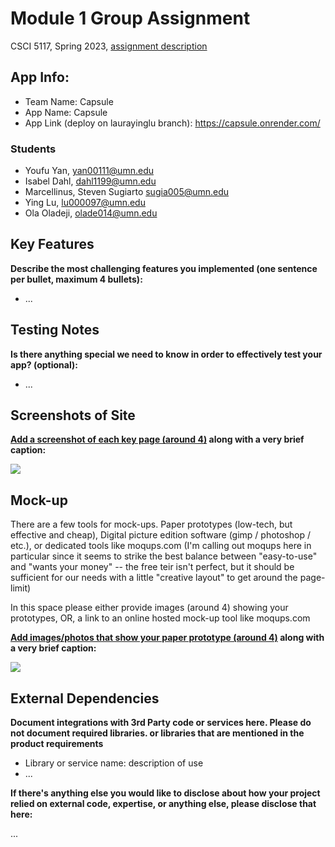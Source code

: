 # Module 1 Group Assignment

CSCI 5117, Spring 2023, [assignment description](https://canvas.umn.edu/courses/355584/pages/project-1)

## App Info:

- Team Name: Capsule
- App Name: Capsule
- App Link (deploy on laurayinglu branch): https://capsule.onrender.com/ 


### Students

- Youfu Yan, yan00111@umn.edu
- Isabel Dahl, dahl1199@umn.edu
- Marcellinus, Steven Sugiarto sugia005@umn.edu
- Ying Lu, lu000097@umn.edu
- Ola Oladeji, olade014@umn.edu

## Key Features

**Describe the most challenging features you implemented
(one sentence per bullet, maximum 4 bullets):**

- ...

## Testing Notes

**Is there anything special we need to know in order to effectively test your app? (optional):**

- ...

## Screenshots of Site

**[Add a screenshot of each key page (around 4)](https://stackoverflow.com/questions/10189356/how-to-add-screenshot-to-readmes-in-github-repository)
along with a very brief caption:**

![](https://media.giphy.com/media/o0vwzuFwCGAFO/giphy.gif)

## Mock-up

There are a few tools for mock-ups. Paper prototypes (low-tech, but effective and cheap), Digital picture edition software (gimp / photoshop / etc.), or dedicated tools like moqups.com (I'm calling out moqups here in particular since it seems to strike the best balance between "easy-to-use" and "wants your money" -- the free teir isn't perfect, but it should be sufficient for our needs with a little "creative layout" to get around the page-limit)

In this space please either provide images (around 4) showing your prototypes, OR, a link to an online hosted mock-up tool like moqups.com

**[Add images/photos that show your paper prototype (around 4)](https://stackoverflow.com/questions/10189356/how-to-add-screenshot-to-readmes-in-github-repository) along with a very brief caption:**

![](https://media.giphy.com/media/26ufnwz3wDUli7GU0/giphy.gif)

## External Dependencies

**Document integrations with 3rd Party code or services here.
Please do not document required libraries. or libraries that are mentioned in the product requirements**

- Library or service name: description of use
- ...

**If there's anything else you would like to disclose about how your project
relied on external code, expertise, or anything else, please disclose that
here:**

...
